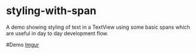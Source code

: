 # styling-with-span
A demo showing styling of text in a TextView using some basic spans which are useful in day to day development flow.

#Demo
[Imgur](http://i.imgur.com/K9dlFcG.png)
